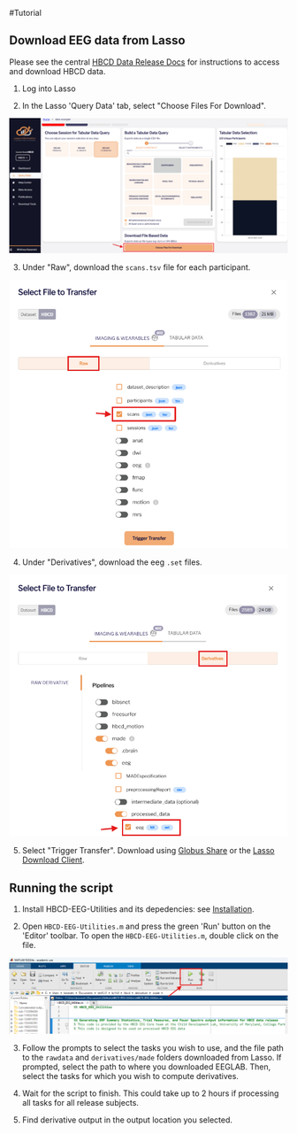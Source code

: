 #Tutorial

## Download EEG data from Lasso 

Please see the central [HBCD Data Release Docs](https://hbcd-docs.readthedocs.io/data_access/) for instructions to access and download HBCD data.

1. Log into Lasso

2. In the Lasso 'Query Data' tab, select "Choose Files For Download". 

 ![Select file based download](filedownload.png)
 
3. Under "Raw", download the ``scans.tsv`` file for each participant. 

 ![Select scans.tsv](scanstsv.png)
 
4. Under "Derivatives", download the eeg ``.set`` files. 
 
 ![Select eeg.set](eegset.png)
 
5. Select "Trigger Transfer". Download using [Globus Share](https://hbcd-docs.readthedocs.io/data_access/lasso/#globus-share-download) or the [Lasso Download Client](https://hbcd-docs.readthedocs.io/data_access/lasso/#download-client-user-guide-macos-version). 
 
## Running the script 

1. Install HBCD-EEG-Utilities and its depedencies: see [Installation](https://childdevlab-hbcd-eeg-utilities.readthedocs.io/en/latest/installation/).

2. Open `HBCD-EEG-Utilities.m` and press the green 'Run' button on the 'Editor' toolbar. To open the `HBCD-EEG-Utilities.m`, double click on the file.

 ![Press Run](Run.png)
 
3. Follow the prompts to select the tasks you wish to use, and the file path to the ``rawdata`` and ``derivatives/made`` folders downloaded from Lasso. If prompted, select the path to where you downloaded EEGLAB. Then, select the tasks for which you wish to compute derivatives. 

4. Wait for the script to finish. This could take up to 2 hours if processing all tasks for all release subjects. 

5. Find derivative output in the output location you selected. 


